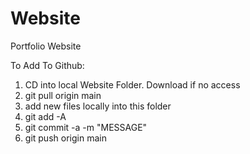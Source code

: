 # Website
Portfolio Website

To Add To Github: 

1. CD into local Website Folder. Download if no access
2. git pull origin main
3. add new files locally into this folder
4. git add -A
5. git commit -a -m "MESSAGE"
6. git push origin main

